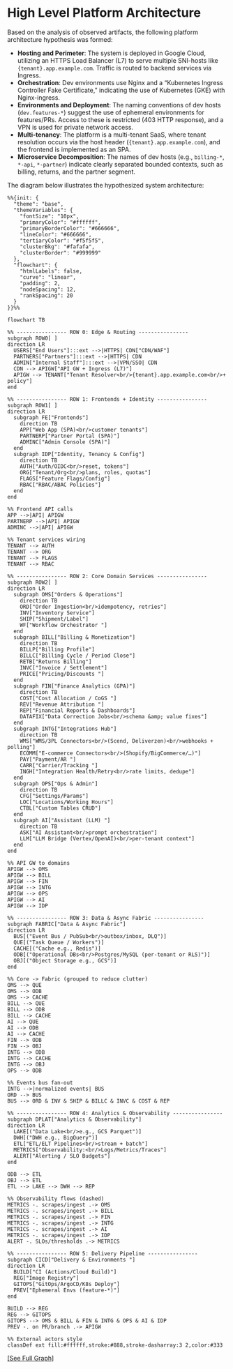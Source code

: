 # High Level Platform Architecture

Based on the analysis of observed artifacts, the following platform architecture hypothesis was formed:

*   **Hosting and Perimeter**: The system is deployed in Google Cloud, utilizing an HTTPS Load Balancer (L7) to serve multiple SNI-hosts like `{tenant}.app.example.com`. Traffic is routed to backend services via Ingress.
*   **Orchestration**: Dev environments use Nginx and a “Kubernetes Ingress Controller Fake Certificate,” indicating the use of Kubernetes (GKE) with Nginx-ingress.
*   **Environments and Deployment**: The naming conventions of dev hosts (`dev.features-*`) suggest the use of ephemeral environments for features/PRs. Access to these is restricted (403 HTTP response), and a VPN is used for private network access.
*   **Multi-tenancy**: The platform is a multi-tenant SaaS, where tenant resolution occurs via the host header (`{tenant}.app.example.com`), and the frontend is implemented as an SPA.
*   **Microservice Decomposition**: The names of dev hosts (e.g., `billing-*`, `*-api`, `*-partner`) indicate clearly separated bounded contexts, such as billing, returns, and the partner segment.

The diagram below illustrates the hypothesized system architecture:

```mermaid
%%{init: {
  "theme": "base",
  "themeVariables": {
    "fontSize": "10px",
    "primaryColor": "#ffffff",
    "primaryBorderColor": "#666666",
    "lineColor": "#666666",
    "tertiaryColor": "#f5f5f5",
    "clusterBkg": "#fafafa",
    "clusterBorder": "#999999"
  },
  "flowchart": {
    "htmlLabels": false,
    "curve": "linear",
    "padding": 2,
    "nodeSpacing": 12,
    "rankSpacing": 20
  }
}}%%

flowchart TB

%% ---------------- ROW 0: Edge & Routing ----------------
subgraph ROW0[ ]
direction LR
  USERS["End Users"]:::ext -->|HTTPS| CDN["CDN/WAF"]
  PARTNERS["Partners"]:::ext -->|HTTPS| CDN
  ADMIN["Internal Staff"]:::ext -->|VPN/SSO| CDN
  CDN --> APIGW["API GW + Ingress (L7)"]
  APIGW --> TENANT["Tenant Resolver<br/>{tenant}.app.example.com<br/>+ policy"]
end

%% ---------------- ROW 1: Frontends + Identity ----------------
subgraph ROW1[ ]
direction LR
  subgraph FE["Frontends"]
    direction TB
    APP["Web App (SPA)<br/>customer tenants"]
    PARTNERP["Partner Portal (SPA)"]
    ADMINC["Admin Console (SPA)"]
  end
  subgraph IDP["Identity, Tenancy & Config"]
    direction TB
    AUTH["Auth/OIDC<br/>reset, tokens"]
    ORG["Tenant/Org<br/>plans, roles, quotas"]
    FLAGS["Feature Flags/Config"]
    RBAC["RBAC/ABAC Policies"]
  end
end

%% Frontend API calls
APP -->|API| APIGW
PARTNERP -->|API| APIGW
ADMINC -->|API| APIGW

%% Tenant services wiring
TENANT --> AUTH
TENANT --> ORG
TENANT --> FLAGS
TENANT --> RBAC

%% ---------------- ROW 2: Core Domain Services ----------------
subgraph ROW2[ ]
direction LR
  subgraph OMS["Orders & Operations"]
    direction TB
    ORD["Order Ingestion<br/>idempotency, retries"]
    INV["Inventory Service"]
    SHIP["Shipment/Label"]
    WF["Workflow Orchestrator "]
  end
  subgraph BILL["Billing & Monetization"]
    direction TB
    BILLP["Billing Profile"]
    BILLC["Billing Cycle / Period Close"]
    RETB["Returns Billing"]
    INVC["Invoice / Settlement"]
    PRICE["Pricing/Discounts "]
  end
  subgraph FIN["Finance Analytics (GPA)"]
    direction TB
    COST["Cost Allocation / CoGS "]
    REV["Revenue Attribution "]
    REP["Financial Reports & Dashboards"]
    DATAFIX["Data Correction Jobs<br/>schema &amp; value fixes"]
  end
  subgraph INTG["Integrations Hub"]
    direction TB
    WMS["WMS/3PL Connectors<br/>(Scend, Deliverzen)<br/>webhooks + polling"]
    ECOMM["E-commerce Connectors<br/>(Shopify/BigCommerce/…)"]
    PAY["Payment/AR "]
    CARR["Carrier/Tracking "]
    INGH["Integration Health/Retry<br/>rate limits, dedupe"]
  end
  subgraph OPS["Ops & Admin"]
    direction TB
    CFG["Settings/Params"]
    LOC["Locations/Working Hours"]
    CTBL["Custom Tables CRUD"]
  end
  subgraph AI["Assistant (LLM) "]
    direction TB
    ASK["AI Assistant<br/>prompt orchestration"]
    LLM["LLM Bridge (Vertex/OpenAI)<br/>per-tenant context"]
  end
end

%% API GW to domains
APIGW --> OMS
APIGW --> BILL
APIGW --> FIN
APIGW --> INTG
APIGW --> OPS
APIGW --> AI
APIGW --> IDP

%% ---------------- ROW 3: Data & Async Fabric ----------------
subgraph FABRIC["Data & Async Fabric"]
direction LR
  BUS[("Event Bus / PubSub<br/>outbox/inbox, DLQ")]
  QUE[("Task Queue / Workers")]
  CACHE[("Cache e.g., Redis")]
  ODB[("Operational DBs<br/>Postgres/MySQL (per-tenant or RLS)")]
  OBJ[("Object Storage e.g., GCS")]
end

%% Core -> Fabric (grouped to reduce clutter)
OMS --> QUE
OMS --> ODB
OMS --> CACHE
BILL --> QUE
BILL --> ODB
BILL --> CACHE
AI --> QUE
AI --> ODB
AI --> CACHE
FIN --> ODB
FIN --> OBJ
INTG --> ODB
INTG --> CACHE
INTG --> OBJ
OPS --> ODB

%% Events bus fan-out
INTG -->|normalized events| BUS
ORD --> BUS
BUS --> ORD & INV & SHIP & BILLC & INVC & COST & REP

%% ---------------- ROW 4: Analytics & Observability ----------------
subgraph DPLAT["Analytics & Observability"]
direction LR
  LAKE[("Data Lake<br/>e.g., GCS Parquet")]
  DWH[("DWH e.g., BigQuery")]
  ETL["ETL/ELT Pipelines<br/>stream + batch"]
  METRICS["Observability:<br/>Logs/Metrics/Traces"]
  ALERT["Alerting / SLO Budgets"]
end

ODB --> ETL
OBJ --> ETL
ETL --> LAKE --> DWH --> REP

%% Observability flows (dashed)
METRICS -. scrapes/ingest .-> OMS
METRICS -. scrapes/ingest .-> BILL
METRICS -. scrapes/ingest .-> FIN
METRICS -. scrapes/ingest .-> INTG
METRICS -. scrapes/ingest .-> AI
METRICS -. scrapes/ingest .-> IDP
ALERT -. SLOs/thresholds .-> METRICS

%% ---------------- ROW 5: Delivery Pipeline ----------------
subgraph CICD["Delivery & Environments "]
direction LR
  BUILD["CI (Actions/Cloud Build)"]
  REG["Image Registry"]
  GITOPS["GitOps/ArgoCD/K8s Deploy"]
  PREV["Ephemeral Envs (feature-*)"]
end

BUILD --> REG
REG --> GITOPS
GITOPS --> OMS & BILL & FIN & INTG & OPS & AI & IDP
PREV -. on PR/branch .-> APIGW

%% External actors style
classDef ext fill:#ffffff,stroke:#888,stroke-dasharray:3 2,color:#333
```

[[See Full Graph]](https://www.mermaidchart.com/play#pako:eNqrVkrOT0lVslJSqgUAFW4DVg)